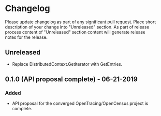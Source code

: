 # Changelog

Please update changelog as part of any significant pull request. Place short
description of your change into "Unreleased" section. As part of release
process content of "Unreleased" section content will generate release notes for
the release.

## Unreleased

- Replace DistributedContext.GetIterator with GetEntries.

## 0.1.0 (API proposal complete) - 06-21-2019

### Added

- API proposal for the converged OpenTracing/OpenCensus project is complete.
